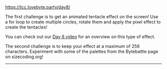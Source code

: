 https://tcc.lovebyte.party/day8/

The first challenge is to get an animated tentacle effect on the screen! Use a for loop to create multiple circles, rotate them and apply the pixel effect to create the tentacles!

You can check out our [Day 8 video](https://www.youtube.com/watch?v=Xvtpi0HJ44A) for an overview on this type of effect.

The second challenge is to keep your effect at a maximum of 256 characters. Experiment with some of the palettes from the Bytebattle page on sizecoding.org!

-----
